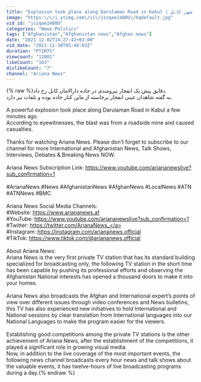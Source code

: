 ```yaml
---
title: "Explosion took place along Darulaman Road in Kabul | وقوع یک انفجار در سرک دارالامان  شهر کابل"
image: "https:\/\/i.ytimg.com\/vi\/jszqae1480U\/hqdefault.jpg"
vid_id: "jszqae1480U"
categories: "News-Politics"
tags: ["Afghanistan","Afghanistan news","Afghan news"]
date: "2021-12-02T14:27:42+03:00"
vid_date: "2021-11-30T05:48:03Z"
duration: "PT1M7S"
viewcount: "12881"
likeCount: "163"
dislikeCount: "7"
channel: "Ariana News"
---
```

{% raw %}دقایق پیش یک انفجار نیرومندی در جاده دارالامان کابل رخ داد.<br />به گفته شاهدان عینی انفجار برخاسته از ماین کنار جاده بوده و تلفات نیز دارد.<br /><br />A powerful explosion took place along Darulaman  Road in Kabul a few minutes ago. <br />According to eyewitnesses, the blast was from a roadside mine and caused casualties.<br /><br />Thanks for watching Ariana News. Please don’t forget to subscribe to our channel for more International and Afghanistan News, Talk Shows, Interviews, Debates &amp; Breaking News NOW.<br /><br />Ariana News Subscription Link: <a rel="nofollow" target="blank" href="https://www.youtube.com/ariananewslive?sub_confirmation=1">https://www.youtube.com/ariananewslive?sub_confirmation=1</a><br /><br />#ArianaNews #News #AfghanistanNews #AfghanNews #LocalNews #ATN #ATNNews #BMC <br /><br />Ariana News Social Media Channels:<br />#Website: <a rel="nofollow" target="blank" href="https://www.ariananews.af">https://www.ariananews.af</a><br />#YouTube: <a rel="nofollow" target="blank" href="https://www.youtube.com/ariananewslive?sub_confirmation=1">https://www.youtube.com/ariananewslive?sub_confirmation=1</a><br />#Twitter: <a rel="nofollow" target="blank" href="https://twitter.com/ArianaNews_">https://twitter.com/ArianaNews_</a><br />#Instagram: <a rel="nofollow" target="blank" href="https://instagram.com/ariananews.official">https://instagram.com/ariananews.official</a><br />#TikTok: <a rel="nofollow" target="blank" href="https://www.tiktok.com/@ariananews.official">https://www.tiktok.com/@ariananews.official</a><br /><br />About Ariana News: <br />Ariana News is the very first private TV station that has its standard building specialized for broadcasting only, the following TV station in the short time has been capable by pushing its professional efforts and observing the Afghanistan National interests has opened a thousand doors to make it into your homes.<br /><br />Ariana News also broadcasts the Afghan and International expert’s points of view over different issues through video conferences and News bulletins; this TV has also experienced new initiatives to hold International and National sessions by clear translation from International languages into our National Languages to make the program easier for the viewers.<br /><br />Establishing good competitions among the private TV stations is the other achievement of Ariana News, after the establishment of the competitions, it played a significant role in growing visual media.<br />Now, in addition to the live coverage of the most important events, the following news channel broadcasts every hour news and talk shows about the valuable events, it has twelve-hours of live broadcasting programs during a day.{% endraw %}
